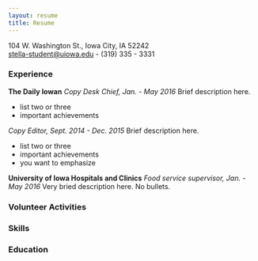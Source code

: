 ```yaml
---
layout: resume
title: Resume
---
```

104 W. Washington St., Iowa City, IA 52242  
[stella-student@uiowa.edu](mailto:stella-student@uiowa.edu) - (319) 335 - 3331

### Experience

**The Daily Iowan**
*Copy Desk Chief, Jan. - May 2016*
Brief description here.    

* list two or three
* important achievements

*Copy Editor, Sept. 2014 - Dec. 2015*
Brief description here.    

* list two or three
* important achievements
* you want to emphasize


**University of Iowa Hospitals and Clinics**
*Food service supervisor, Jan. - May 2016*
Very bried description here. No bullets.  


### Volunteer Activities


### Skills

### Education
